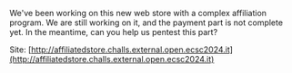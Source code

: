 We've been working on this new web store with a complex affiliation program. We are still working on it, and the payment part is not complete yet. In the meantime, can you help us pentest this part?

Site: [http://affiliatedstore.challs.external.open.ecsc2024.it](http://affiliatedstore.challs.external.open.ecsc2024.it)